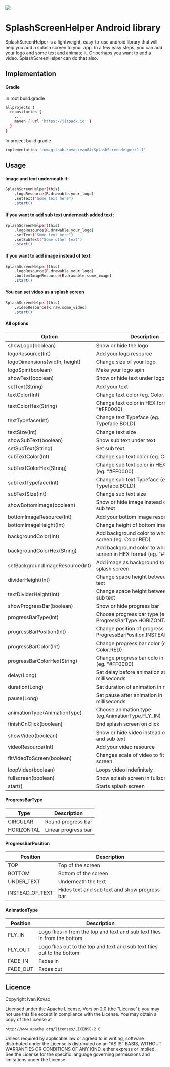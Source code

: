 
[![](https://jitpack.io/v/kovacivan84/SplashScreenHelper.svg)](https://jitpack.io/#kovacivan84/SplashScreenHelper)


# SplashScreenHelper Android library

SplashScreenHelper is a lightweight, easy-to-use android library that will help you add a splash screen to your app. In a few easy steps, you can add your logo and some text and animate it. Or perhaps you want to add a video. SplashScreenHelper can do that also.

## Implementation
#### Gradle
In root build.gradle
```bash
allprojects {
  repositories {
    ...
    maven { url 'https://jitpack.io' }
  }
}
```
In project build.gradle
```bash
implementation 'com.github.kovacivan84:SplashScreenHelper:1.1'
```
## Usage
#### Image and text underneath it:
```bash
SplashScreenHelper(this)
    .logoResource(R.drawable.your_logo)
    .setText("Some text here")
    .start()
```
#### If you want to add sub text underneath added text:
```bash
SplashScreenHelper(this)
    .logoResource(R.drawable.your_logo)
    .setText("Some text here")
    .setSubText("Some other text")
    .start()
```
#### If you want to add image instead of text:
```bash
SplashScreenHelper(this)
    .logoResource(R.drawable.your_logo)
    .bottomImageResource(R.drawable.some_image)
    .start()
```
#### You can set video as a splash screen
```bash
SplashScreenHelper(this)
    .videoResource(R.raw.some_video)
    .start()
```
#### All options
| Option      | Description |
| ----------- | ----------- |
|showLogo(boolean)      | Show or hide the logo       |
|logoResource(Int)   | Add your logo resource        |
|logoDimensions(width, height)|Change size of your logo|
|logoSpin(boolean)|Make your logo spin|
|showText(boolean)|Show or hide text under logo|
|setText(String)|Add your text|
|textColor(Int)|Change text color (eg. Color.RED)|
|textColorHex(String)|Change text color in HEX format (eg. "#FF0000)|
|textTypeface(Int)|Change text Typeface (eg. Typeface.BOLD)|
|textSize(Int)|Change text size|
|showSubText(boolean)|Show sub text under text|
|setSubText(String)|Set sub text|
|subTextColor(Int)|Change sub text color (eg. Color.RED)|
|subTextColorHex(String)|Change sub text color in HEX format (eg. "#FF0000)|
|subTextTypeface(Int)|Change sub text Typeface (eg. Typeface.BOLD)|
|subTextSize(Int)|Change sub text size|
|showBottomImage(boolean)|Show or hide image instead of text and sub text|
|bottomImageResource(Int)|Add your bottom image resource|
|bottomImageHeight(Int)|Change height of bottom image|
|backgroundColor(Int)|Add background color to whole splash screen (eg. Color.RED)|
|backgroundColorHex(String)|Add background color to whole splash screen in HEX format (eg. "#FF0000)|
|setBackgroundImageResource(Int)|Add image as background to whole splash screen|
|dividerHeight(Int)|Change space height between logo and text|
|textDividerHeight(Int)|Change space height between text and sub text|
|showProgressBar(boolean)|Show or hide progress bar|
|progressBarType(Int)|Choose progress bar type (eg. ProgressBarType.HORIZONTA)|
|progressBarPosition(Int)|Change position of progress bar (eg. ProgressBarPosition.INSTEAD_OF_TEXT)|
|progressBarColor(Int)|Change progress bar color (eg. Color.RED)|
|progressBarColorHex(String)|Change progress bar colo in HEX format (eg. "#FF0000)|
|delay(Long)|Set delay before animation start in milliseconds|
|duration(Long)|Set duration of animation in milliseconds|
|pause(Long)|Set pause after animation in milliseconds|
|animationType(AnimationType)|Choose animation type (eg.AnimationType.FLY_IN)|
|finishOnClick(boolean)|End splash screen on click|
|showVideo(boolean)|Show or hide video instead of logo, text and sub text|
|videoResource(Int)|Add your video resource|
|fitVideoToScreen(boolean)|Changes scale of video to fit in the screen|
|loopVideo(boolean)|Loops video indefinitely|
|fullscreen(boolean)|Show splash screen in fullscreen|
|start()|Starts splash screen|

#### ProgressBarType
| Type      | Description |
| ----------- | ----------- |
|CIRCULAR|Round progress bar|
|HORIZONTAL|Linear progress bar|

#### ProgressBarPosition
| Position      | Description |
| ----------- | ----------- |
|TOP|Top of the screen|
|BOTTOM|Bottom of the screen|
|UNDER_TEXT|Underneath the text|
|INSTEAD_OF_TEXT|Hides text and sub text and show progress bar|

#### AnimationType
| Position      | Description |
| ----------- | ----------- |
|FLY_IN|Logo flies in from the top and text and sub text flies in from the bottom|
|FLY_OUT|Logo flies out to the top and text and sub text flies out to the bottom|
|FADE_IN|Fades in|
|FADE_OUT|Fades out|


## Licence
Copyright Ivan Kovac

Licensed under the Apache License, Version 2.0 (the "License");
you may not use this file except in compliance with the License.
You may obtain a copy of the License at

    http://www.apache.org/licenses/LICENSE-2.0

Unless required by applicable law or agreed to in writing, software
distributed under the License is distributed on an "AS IS" BASIS,
WITHOUT WARRANTIES OR CONDITIONS OF ANY KIND, either express or implied.
See the License for the specific language governing permissions and
limitations under the License.
